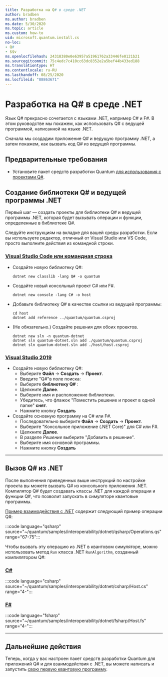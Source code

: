 ```yaml
---
title: Разработка на Q# в среде .NET
author: bradben
ms.author: bradben
ms.date: 5/30/2020
ms.topic: article
ms.custom: how-to
uid: microsoft.quantum.install.cs
no-loc:
- Q#
- $$v
ms.openlocfilehash: 24318380e0e63957a51961762a33446fe0121b21
ms.sourcegitcommit: 75c4edc7c410cc63dc8352e2a5bef44b433ed188
ms.translationtype: HT
ms.contentlocale: ru-RU
ms.lasthandoff: 08/25/2020
ms.locfileid: "88863671"
---
```

# <a name="develop-with-no-locq-and-net"></a>Разработка на Q# в среде .NET

Язык Q# прекрасно сочетается с языками .NET, например C# и F#.
В этом руководстве мы покажем, как использовать Q# с ведущей программой, написанной на языке .NET.

Сначала мы создадим приложение Q# и ведущую программу .NET, а затем покажем, как вызвать код Q# из ведущей программы.

## <a name="prerequisites"></a>Предварительные требования

- Установите пакет средств разработки Quantum [для использования с проектами Q#](xref:microsoft.quantum.install.standalone).

## <a name="creating-a-no-locq-library-and-a-net-host"></a>Создание библиотеки Q# и ведущей программы .NET

Первый шаг — создать проекты для библиотеки Q# и ведущей программы .NET, которая будет вызывать операции и функции, определенные в библиотеке Q#.

Следуйте инструкциям на вкладке для вашей среды разработки.
Если вы используете редактор, отличный от Visual Studio или VS Code, просто выполните действия из командной строки.

### <a name="visual-studio-code-or-command-prompt"></a>[Visual Studio Code или командная строка](#tab/tabid-cmdline)

- Создайте новую библиотеку Q#:

  ```dotnetcli
  dotnet new classlib -lang Q# -o quantum
  ```

- Создайте новый консольный проект C# или F#.

  ```dotnetcli
  dotnet new console -lang C# -o host  
  ```

- Добавьте библиотеку Q# в качестве ссылки из ведущей программы:

  ```dotnetcli
  cd host
  dotnet add reference ../quantum/quantum.csproj
  ```

- (Не обязательно.) Создайте решения для обоих проектов.

  ```dotnetcli
  dotnet new sln -n quantum-dotnet
  dotnet sln quantum-dotnet.sln add ./quantum/quantum.csproj
  dotnet sln quantum-dotnet.sln add ./host/host.csproj
  ```

### <a name="visual-studio-2019"></a>[Visual Studio 2019](#tab/tabid-vs2019)

- Создайте новую библиотеку Q#:
  - Выберите **Файл** -> **Создать** -> **Проект**.
  - Введите "Q#"в поле поиска:
  - Выберите **библиотеку Q#** :
  - Щелкните **Далее**.
  - Выберите имя и расположение библиотеки.
  - Убедитесь, что флажок "Поместить решение и проект в одной папке" **снят**.
  - Нажмите кнопку **Создать**
- Создайте основную программу на C# или F#.
  - Последовательно выберите **Файл** → **Создать** → **Проект**.
  - Выберите "Консольное приложение (.NET Core)" для C# или F#.
  - Щелкните **Далее**.
  - В разделе *Решение* выберите "Добавить в решение".
  - Выберите имя основной программы.
  - Нажмите кнопку **Создать**

***

## <a name="calling-into-no-locq-from-net"></a>Вызов Q# из .NET

После выполнения приведенных выше инструкций по настройке проекта вы можете вызвать Q# из консольного приложения .NET.
Компилятор Q# будет создавать классы .NET для каждой операции и функции Q#, что позволит запускать в симуляторе квантовые программы.

[Пример взаимодействия с .NET](https://github.com/microsoft/Quantum/tree/master/samples/interoperability/dotnet) содержит следующий пример операции Q#:

:::code language="qsharp" source="~/quantum/samples/interoperability/dotnet/qsharp/Operations.qs" range="67-75":::

Чтобы вызвать эту операцию из .NET в квантовом симуляторе, можно использовать метод `Run` класса .NET `RunAlgorithm`, созданный компилятором Q#:

### <a name="c"></a>[C#](#tab/tabid-csharp)

:::code language="csharp" source="~/quantum/samples/interoperability/dotnet/csharp/Host.cs" range="4-":::

### <a name="f"></a>[F#](#tab/tabid-fsharp)

:::code language="fsharp" source="~/quantum/samples/interoperability/dotnet/fsharp/Host.fs" range="4-":::

***
    
## <a name="next-steps"></a>Дальнейшие действия

Теперь, когда у вас настроен пакет средств разработки Quantum для приложений Q# и для взаимодействия с .NET, вы можете написать и запустить [свою первую квантовую программу](xref:microsoft.quantum.quickstarts.qrng).
